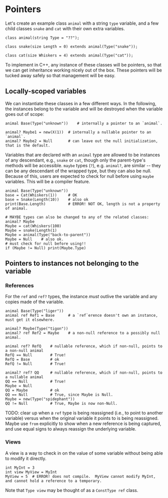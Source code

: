# Pointers

Let's create an example class `animal` with a string `type` variable, and
a few child classes `snake` and `cat` with their own extra variables.

```
class animal(string Type = "??");

class snake(size Length = 0) extends animal(Type("snake"));

class cat(size Whiskers = 4) extends animal(Type("cat"));
```

To implement in C++, any instance of these classes will be pointers,
so that we can get inheritance working nicely out of the box.  These
pointers will be tucked away safely so that management will be easy.

## Locally-scoped variables

We can instantiate these classes in a few different ways.  In the following,
the instances belong to the variable and will be destroyed when the variable
goes out of scope:

```
animal Base(Type("unknown"))    # internally a pointer to an `animal`.

animal? Maybe1 = new(X(1))  # internally a nullable pointer to an `animal`.
animal? Maybe2 = Null       # can leave out the null initialization, that is the default.
```

Variables that are declared with an `animal` type are allowed to be instances of any
descendant, e.g., `snake` or `cat`, though only the parent-type's methods will be accessible.
`maybe` types (`?`), e.g. `animal?`, are similar -- they can be any descendant of the wrapped
type, but they can also be null.  Because of this, users are expected to check for null
before using `maybe` variables.  This will be a compiler feature.

```
animal Base(Type("unknown"))
base = Cat(Whiskers(1))     # OK
base = Snake(Length(10))    # also ok
print(Base.Length)          # ERROR! NOT OK, length is not a property of animal.

# MAYBE types can also be changed to any of the related classes:
animal? Maybe
Maybe = cat(Whiskers(100)
Maybe = snake(Length(1)
Maybe = animal(Type("back-to-parent"))
Maybe = Null    # also ok.
# must check for null before using!!
if (Maybe != Null) print(Maybe.Type)
```


## Pointers to instances not belonging to the variable

### References

For the `ref` and `ref?` types, the instance *must* outlive the variable and any copies made of the variable.

```
animal Base(Type("liger"))
animal ref Ref1 = Base      # a `ref`erence doesn't own an instance, must get it elsewhere.

animal? Maybe(Type("tigon"))
animal? ref Ref2 = Maybe    # a non-null reference to a possibly null animal.

animal ref? RefQ    # nullable reference, which if non-null, points to a non-null animal
RefQ == Null        # True!
RefQ = Base         # ok
RefQ != Null        # True!

animal? ref? QQ     # nullable reference, which if non-null, points to a nullable animal
QQ == Null          # True!
Maybe = Null        
QQ = Maybe          # ok
QQ == Null          # True, since Maybe is Null.
Maybe = new(Type("spidephant"))
QQ != Null          # True, Maybe is now non-Null.
```

TODO: clear up when a `ref` type is being reassigned (i.e., to point to another variable) versus
when the original variable it points to is being reassigned.  Maybe use `from` explicitly to show
when a new reference is being captured, and use equal signs to always reassign the underlying variable.

### Views

A view is a way to check in on the value of some variable without being able to modify it directly.

```
int MyInt = 3
int view MyView = MyInt
MyView = 5  # ERROR! does not compile.  MyView cannot modify MyInt, and cannot hold a reference to a temporary.
```

Note that `Type view` may be thought of as a `ConstType ref` class.
